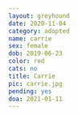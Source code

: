 ```yaml
---
layout: greyhound
date: 2020-11-04
category: adopted
name: carrie
sex: female
dob: 2019-06-23
color: red
cats: no
title: Carrie
pic: carrie.jpg
pending: yes
doa: 2021-01-11
---
```


